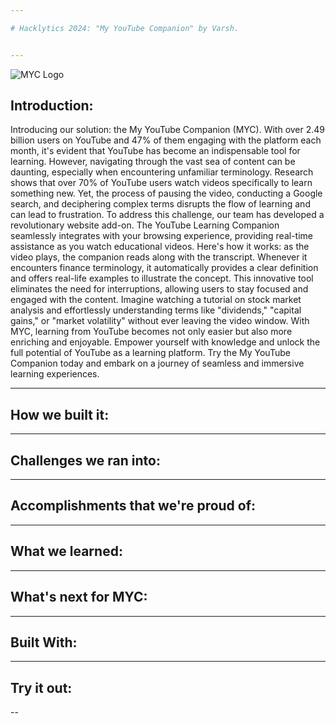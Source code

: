 ```yaml
---

# Hacklytics 2024: "My YouTube Companion" by Varsh. 


---
```

![MYC Logo](https://github.com/vanshb03/Hacklytics2024/assets/158211829/d96b39e1-b04b-4b56-9c64-2b26b7e9cebc)


## Introduction: 

Introducing our solution: the My YouTube Companion (MYC). With over 2.49 billion users on YouTube and 47% of them engaging with the platform each month, it's evident that YouTube has become an indispensable tool for learning. However, navigating through the vast sea of content can be daunting, especially when encountering unfamiliar terminology. 
Research shows that over 70% of YouTube users watch videos specifically to learn something new. Yet, the process of pausing the video, conducting a Google search, and deciphering complex terms disrupts the flow of learning and can lead to frustration.
To address this challenge, our team has developed a revolutionary website add-on. The YouTube Learning Companion seamlessly integrates with your browsing experience, providing real-time assistance as you watch educational videos. 
Here's how it works: as the video plays, the companion reads along with the transcript. Whenever it encounters finance terminology, it automatically provides a clear definition and offers real-life examples to illustrate the concept. This innovative tool eliminates the need for interruptions, allowing users to stay focused and engaged with the content.
Imagine watching a tutorial on stock market analysis and effortlessly understanding terms like "dividends," "capital gains," or "market volatility" without ever leaving the video window. With MYC, learning from YouTube becomes not only easier but also more enriching and enjoyable. Empower yourself with knowledge and unlock the full potential of YouTube as a learning platform. Try the My YouTube Companion today and embark on a journey of seamless and immersive learning experiences.

---

## How we built it:

---

## Challenges we ran into:

---

## Accomplishments that we're proud of:

---

## What we learned:

---

## What's next for MYC:

---

## Built With:

---

## Try it out:

--
